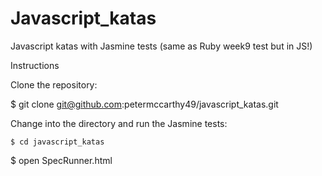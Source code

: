 # Javascript_katas
Javascript katas with Jasmine tests (same as Ruby week9 test but in JS!)

Instructions

Clone the repository:

$ git clone git@github.com:petermccarthy49/javascript_katas.git

Change into the directory and run the Jasmine tests:

```
$ cd javascript_katas

```
$ open SpecRunner.html

